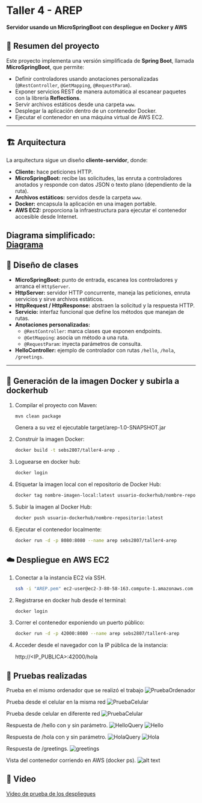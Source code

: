 # Taller 4 - AREP  
**Servidor usando un MicroSpringBoot con despliegue en Docker y AWS**  

## 📌 Resumen del proyecto  
Este proyecto implementa una versión simplificada de **Spring Boot**, llamada **MicroSpringBoot**, que permite:  
- Definir controladores usando anotaciones personalizadas (`@RestController`, `@GetMapping`, `@RequestParam`).  
- Exponer servicios REST de manera automática al escanear paquetes con la librería **Reflections**.  
- Servir archivos estáticos desde una carpeta `www`.  
- Desplegar la aplicación dentro de un contenedor Docker.  
- Ejecutar el contenedor en una máquina virtual de AWS EC2.  

---

## 🏗️ Arquitectura  
La arquitectura sigue un diseño **cliente-servidor**, donde:  
- **Cliente:** hace peticiones HTTP.  
- **MicroSpringBoot:** recibe las solicitudes, las enruta a controladores anotados y responde con datos JSON o texto plano (dependiento de la ruta).  
- **Archivos estáticos:** servidos desde la carpeta `www`.  
- **Docker:** encapsula la aplicación en una imagen portable.  
- **AWS EC2:** proporciona la infraestructura para ejecutar el contenedor accesible desde Internet.  

**Diagrama simplificado:**  
[Diagrama](https://drive.google.com/file/d/1Nn-GXYpnfKOZ8heP68pTenOTQelLmfiZ/view?usp=drive_link)
---

## 🎨 Diseño de clases  
- **MicroSpringBoot:** punto de entrada, escanea los controladores y arranca el `HttpServer`.  
- **HttpServer:** servidor HTTP concurrente, maneja las peticiones, enruta servicios y sirve archivos estáticos.  
- **HttpRequest / HttpResponse:** abstraen la solicitud y la respuesta HTTP.  
- **Servicio:** interfaz funcional que define los métodos que manejan de rutas.  
- **Anotaciones personalizadas:**  
  - `@RestController`: marca clases que exponen endpoints.  
  - `@GetMapping`: asocia un método a una ruta.  
  - `@RequestParam`: inyecta parámetros de consulta.  
- **HelloController:** ejemplo de controlador con rutas `/hello`, `/hola`, `/greetings`.  

---

## 🐳 Generación de la imagen Docker y subirla a dockerhub 
1. Compilar el proyecto con Maven:  
   ```bash
   mvn clean package 
   ```
   Genera a su vez el ejecutable target/arep-1.0-SNAPSHOT.jar

2. Construir la imagen Docker:
   ```bash
   docker build -t sebs2807/taller4-arep .
   ```

3. Loguearse en docker hub:
   ```bash
   docker login
   ```

4. Etiquetar la imagen local con el repositorio de Docker Hub:
   ```bash
   docker tag nombre-imagen-local:latest usuario-dockerhub/nombre-repositorio:latest
   ```

5. Subir la imagen al Docker Hub:
   ```bash
   docker push usuario-dockerhub/nombre-repositorio:latest
   ```

6. Ejecutar el contenedor localmente:
   ```bash
   docker run -d -p 8080:8080 --name arep sebs2807/taller4-arep
   ```

## ☁️ Despliegue en AWS EC2
1. Conectar a la instancia EC2 vía SSH. 
   ```bash
   ssh -i "AREP.pem" ec2-user@ec2-3-80-58-163.compute-1.amazonaws.com
   ```

2. Registrarse en docker hub desde el terminal:
   ```bash
   docker login
   ```

3. Correr el contenedor exponiendo un puerto público:
   ```bash
   docker run -d -p 42000:8080 --name arep sebs2807/taller4-arep
   ```

4. Acceder desde el navegador con la IP pública de la instancia:
   
   http://<IP_PUBLICA>:42000/hola

## 📸 Pruebas realizadas

Prueba en el mismo ordenador que se realizó el trabajo
![PruebaOrdenador](/images/Prueba%20en%20ordenador.jpg)

Prueba desde el celular en la misma red
![PruebaCelular](/images/Celular.jpg)

Prueba desde celular en diferente red
![PruebaCelular](/images/celular2.jpg)

Respuesta de /hello con y sin parámetro.
![HelloQuery](images/image-2.png)
![Hello](/images/hello.png)

Respuesta de /hola con y sin parámetro.
![HolaQuery](images/image-1.png)
![Hola](images/image.png)

Respuesta de /greetings.
![greetings](images/image-3.png)

Vista del contenedor corriendo en AWS (docker ps).
![alt text](images/image-4.png)

## 🎥 Video
[Video de prueba de los despliegues](https://drive.google.com/uc?id=1i1igce-mjN6jthYduhjMgGUGRZD4ee4W&export=download)
